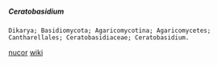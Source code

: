 
##### Ceratobasidium
```
Dikarya; Basidiomycota; Agaricomycotina; Agaricomycetes; Cantharellales; Ceratobasidiaceae; Ceratobasidium.
```
[nucor](https://www.ncbi.nlm.nih.gov/nuccore/MZ569580.2)
[wiki](https://en.wikipedia.org/wiki/Ceratobasidium)
